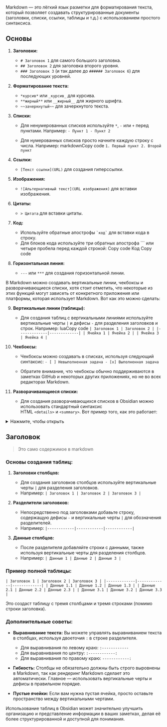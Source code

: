
Markdown — это лёгкий язык разметки для форматирования текста, который позволяет создавать структурированные документы (заголовки, списки, ссылки, таблицы и т.д.) с использованием простого синтаксиса.
## Основы

1. **Заголовки:**
    
    - `# Заголовок 1` для самого большого заголовка.
    - `## Заголовок 2` для заголовка второго уровня.
    - `### Заголовок 3` (и так далее до `###### Заголовок 6`) для последующих уровней.
2. **Форматирование текста:**
    
    - `*курсив*` или `_курсив_` для курсива.
    - `**жирный**` или `__жирный__` для жирного шрифта.
    - `~~зачеркнутый~~` для зачеркнутого текста.
3. **Списки:**
    
    - Для ненумерованных списков используйте `*`, `-` или `+` перед пунктами. Например: `- Пункт 1 - Пункт 2`  
        
    - Для нумерованных списков просто начните каждую строку с числа. Например: markdownCopy code `1. Первый пункт 2. Второй пункт`  
        
4. **Ссылки:**
    
    - `[Текст ссылки](URL)` для создания гиперссылки.
5. **Изображения:**
    
    - `![Альтернативный текст](URL изображения)` для вставки изображения.
6. **Цитаты:**
    
    - `> Цитата` для вставки цитаты.
7. **Код:**
    
    - Используйте обратные апострофы `` `код` `` для вставки кода в строку.
    - Для блоков кода используйте три обратных апострофа ``` или четыре пробела перед каждой строкой: Copy code Код Copy code  
        
8. **Горизонтальная линия:**
    
    - `---` или `***` для создания горизонтальной линии.


В Markdown можно создавать вертикальные линии, чекбоксы и разворачивающиеся списки, хотя стоит отметить, что некоторые из этих функций могут зависеть от конкретного приложения или платформы, которая использует Markdown. Вот как это можно сделать:


9. **Вертикальные линии (таблицы):**
    
    - Для создания таблиц с вертикальными линиями используйте вертикальные черты `|` и дефисы `-` для разделения заголовков и строк. Например: luaCopy code `| Заголовок 1 | Заголовок 2 | |-------------|-------------| | Ячейка 1 | Ячейка 2 | | Ячейка 3 | Ячейка 4 |`  
        
10. **Чекбоксы:**
    
    - Чекбоксы можно создавать в списках, используя следующий синтаксис: `- [ ] Невыполненная задача - [x] Выполненная задача`  
        
    - Обратите внимание, что чекбоксы обычно поддерживаются в заметках GitHub и некоторых других приложениях, но не во всех редакторах Markdown.
11. **Разворачивающиеся списки:**
    
    - Для создания разворачивающихся списков в Obsidian можно использовать стандартный синтаксис HTML `<details>` и `<summary>`. Вот пример того, как это работает:


<details>
  <summary>Нажмите, чтобы открыть</summary>

  ## Заголовок

  Это само содержимое в markdown.

  - Пункт списка
  - Ещё один пункт списка

  > Это цитата
</details>




## Заголовок

> Это само содержимое в markdown

### Основы создания таблиц:

1. **Заголовки столбцов:**
    
    - Для создания заголовков столбцов используйте вертикальные черты `|` для разделения заголовков.
    - Например: `| Заголовок 1 | Заголовок 2 | Заголовок 3 |`
2. **Разделители заголовков:**
    
    - Непосредственно под заголовками добавьте строку, содержащую дефисы `-` и вертикальные черты `|` для обозначения разделителей.
    - Например: `|------------|------------|------------|`
3. **Данные столбцов:**
    
    - После разделителя добавляйте строки с данными, также используя вертикальные черты для разделения столбцов.
    - Например: `| Данные 1 | Данные 2 | Данные 3 |`

### Пример полной таблицы:

`| Заголовок 1 | Заголовок 2 | Заголовок 3 | |-------------|-------------|-------------| | Данные 1.1 | Данные 1.2 | Данные 1.3 | | Данные 2.1 | Данные 2.2 | Данные 2.3 | | Данные 3.1 | Данные 3.2 | Данные 3.3 |`

Это создаст таблицу с тремя столбцами и тремя строками (помимо строки заголовка).

### Дополнительные советы:

- **Выравнивание текста:** Вы можете управлять выравниванием текста в столбцах, используя двоеточия `:` в строке разделителя.
    - Для выравнивания по левому краю: `:------------`
    - Для выравнивания по центру: `:------------:`
    - Для выравнивания по правому краю: `------------:`
- **Гибкость:** Столбцы не обязательно должны быть строго выровнены в Markdown, так как рендеринг Markdown сделает это автоматически. Главное — использовать вертикальные черты и дефисы в правильном порядке.  
    
- **Пустые ячейки:** Если вам нужна пустая ячейка, просто оставьте пространство между вертикальными чертами.  
    

Использование таблиц в Obsidian может значительно улучшить организацию и представление информации в ваших заметках, делая её более структурированной и доступной для понимания.